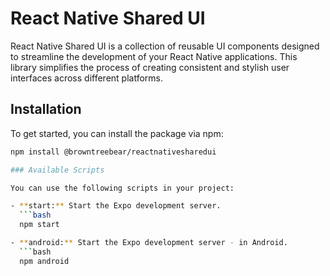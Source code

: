 # React Native Shared UI

React Native Shared UI is a collection of reusable UI components designed to streamline the development of your React Native applications. This library simplifies the process of creating consistent and stylish user interfaces across different platforms.

## Installation

To get started, you can install the package via npm:

```bash
npm install @browntreebear/reactnativesharedui

### Available Scripts

You can use the following scripts in your project:

- **start:** Start the Expo development server.
  ```bash
  npm start

- **android:** Start the Expo development server - in Android.
  ```bash
  npm android

